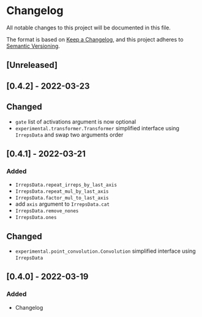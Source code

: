 # Changelog
All notable changes to this project will be documented in this file.

The format is based on [Keep a Changelog](https://keepachangelog.com/en/1.0.0/),
and this project adheres to [Semantic Versioning](https://semver.org/spec/v2.0.0.html).

## [Unreleased]

## [0.4.2] - 2022-03-23
## Changed
- `gate` list of activations argument is now optional
- `experimental.transformer.Transformer` simplified interface using `IrrepsData` and swap two arguments order

## [0.4.1] - 2022-03-21
### Added
- `IrrepsData.repeat_irreps_by_last_axis`
- `IrrepsData.repeat_mul_by_last_axis`
- `IrrepsData.factor_mul_to_last_axis`
- add `axis` argument to `IrrepsData.cat`
- `IrrepsData.remove_nones`
- `IrrepsData.ones`

## Changed
- `experimental.point_convolution.Convolution` simplified interface using `IrrepsData`

## [0.4.0] - 2022-03-19

### Added
- Changelog
